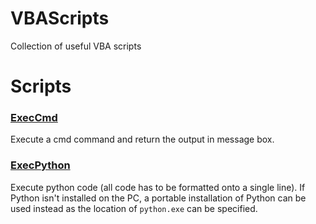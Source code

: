 # VBAScripts
Collection of useful VBA scripts

# Scripts

### [ExecCmd](https://github.com/joseph-dillon/VBAScripts/blob/master/ExecCmd.bas)
Execute a cmd command and return the output in message box.

### [ExecPython](https://github.com/joseph-dillon/VBAScripts/blob/master/ExecPython.bas)
Execute python code (all code has to be formatted onto a single line). If Python isn't installed on the PC, a portable installation of Python can be used instead as the location of `python.exe` can be specified.
